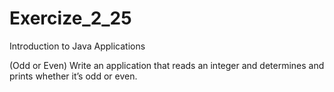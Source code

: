 # Exercize_2_25
Introduction to Java Applications

(Odd or Even) Write an application that reads an integer and determines and prints whether it’s odd or even.
